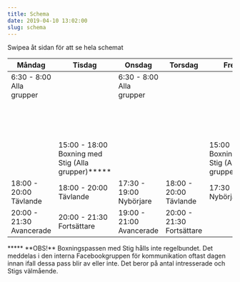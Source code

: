 ```yaml
---
title: Schema
date: 2019-04-10 13:02:00
slug: schema
---
```


<div id="schemaSwipeInfo">
    Swipea åt sidan för att se hela schemat
</div>


| Måndag | Tisdag | Onsdag | Torsdag | Fredag | Lördag | Söndag |
|---|---|---|---|---|---|---|
| <span>6:30 - 8:00</span><br>Alla grupper |   | <span>6:30 - 8:00</span><br>Alla grupper |   |   |   |   |
|   |   |   |   |   | <span>12:00 - 13:30</span><br>Nybörjare + Fortsättare |   |
|   | <span>15:00 - 18:00</span><br>Boxning med Stig (Alla grupper)***** |   |   | <span>15:00 - 17:30</span><br>Boxning med Stig (Alla grupper)***** | <span>13:30 - 15:00</span><br>Tävlande + Avancerade | <span>16:00 - 17:00</span><br>Barnträning<br>[Läs mer](/2019/08/25/barntraning-hosttermin-2019/) |
| <span>18:00 - 20:00</span><br>Tävlande | <span>18:00 - 20:00</span><br>Tävlande | <span>17:30 - 19:00</span><br>Nybörjare | <span>18:00 - 20:00</span><br>Tävlande | <span>17:30 - 19:00</span><br>Nybörjare |   |   |
| <span>20:00 - 21:30</span><br>Avancerade | <span>20:00 - 21:30</span><br>Fortsättare | <span>19:00 - 21:00</span><br>Avancerade | <span>20:00 - 21:30</span><br>Fortsättare |   |   |   | |

<span id="schemaAdditionalInfo">
    ***** **OBS!** Boxningspassen med Stig hålls inte regelbundet. Det meddelas i den interna Facebookgruppen för kommunikation oftast dagen innan ifall dessa pass blir av eller inte. Det beror på antal intresserade och Stigs välmående.
</span>